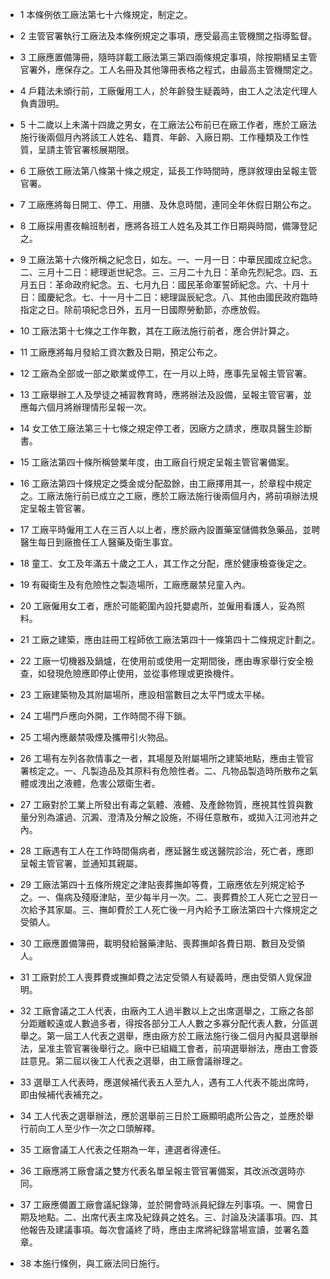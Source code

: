 * 1 本條例依工廠法第七十六條規定，制定之。

* 2 主管官署執行工廠法及本條例規定之事項，應受最高主管機關之指導監督。

* 3 工廠應置備簿冊，隨時詳載工廠法第三第四兩條規定事項，除按期繕呈主管官署外，應保存之。工人名冊及其他簿冊表格之程式，由最高主管機關定之。

* 4 戶籍法未頒行前，工廠僱用工人，於年齡發生疑義時，由工人之法定代理人負責證明。

* 5 十二歲以上未滿十四歲之男女，在工廠法公布前已在廠工作者，應於工廠法施行後兩個月內將該工人姓名、籍貫、年齡、入廠日期、工作種類及工作性質，呈請主管官署核展期限。

* 6 工廠依工廠法第八條第十條之規定，延長工作時間時，應詳敘理由呈報主管官署。

* 7 工廠應將每日開工、停工、用膳、及休息時間，連同全年休假日期公布之。

* 8 工廠採用晝夜輪班制者，應將各班工人姓名及其工作日期與時間，備簿登記之。

* 9 工廠法第十六條所稱之紀念日，如左。一、一月一日：中華民國成立紀念。二、三月十二日：總理逝世紀念。三、三月二十九日：革命先烈紀念。四、五月五日：革命政府紀念。五、七月九日：國民革命軍誓師紀念。六、十月十日：國慶紀念。七、十一月十二日：總理誕辰紀念。八、其他由國民政府臨時指定之日。除前項紀念日外，五月一日國際勞動節，亦應放假。

* 10 工廠法第十七條之工作年數，其在工廠法施行前者，應合併計算之。

* 11 工廠應將每月發給工資次數及日期，預定公布之。

* 12 工廠為全部或一部之歇業或停工，在一月以上時，應事先呈報主管官署。

* 13 工廠舉辦工人及學徒之補習教育時，應將辦法及設備，呈報主管官署，並應每六個月將辦理情形呈報一次。

* 14 女工依工廠法第三十七條之規定停工者，因廠方之請求，應取具醫生診斷書。

* 15 工廠法第四十條所稱營業年度，由工廠自行規定呈報主管官署備案。

* 16 工廠法第四十條規定之獎金或分配盈餘，由工廠擇用其一，於章程中規定之。工廠法施行前已成立之工廠，應於工廠法施行後兩個月內，將前項辦法規定呈報主管官署。

* 17 工廠平時僱用工人在三百人以上者，應於廠內設置藥室儲備救急藥品，並聘醫生每日到廠擔任工人醫藥及衛生事宜。

* 18 童工、女工及年滿五十歲之工人，其工作之分配，應於健康檢查後定之。

* 19 有礙衛生及有危險性之製造場所，工廠應嚴禁兒童入內。

* 20 工廠僱用女工者，應於可能範圍內設托嬰處所，並僱用看護人，妥為照料。

* 21 工廠之建築，應由註冊工程師依工廠法第四十一條第四十二條規定計劃之。

* 22 工廠一切機器及鍋爐，在使用前或使用一定期間後，應由專家舉行安全檢查，如發現危險應即停止使用，並從事修理或更換機件。

* 23 工廠建築物及其附屬場所，應設相當數目之太平門或太平梯。

* 24 工場門戶應向外開，工作時間不得下鎖。

* 25 工場內應嚴禁吸煙及攜帶引火物品。

* 26 工場有左列各款情事之一者，其場屋及附屬場所之建築地點，應由主管官署核定之。一、凡製造品及其原料有危險性者。二、凡物品製造時所散布之氣體或洩出之液體，危害公眾衛生者。

* 27 工廠對於工業上所發出有毒之氣體、液體、及產餘物質，應視其性質與數量分別為濾過、沉澱、澄清及分解之設施，不得任意散布，或拋入江河池井之內。

* 28 工廠遇有工人在工作時間傷病者，應延醫生或送醫院診治，死亡者，應即呈報主管官署，並通知其親屬。

* 29 工廠法第四十五條所規定之津貼喪葬撫卹等費，工廠應依左列規定給予之。一、傷病及殘廢津貼，至少每半月一次。二、喪葬費於工人死亡之翌日一次給予其家屬。三、撫卹費於工人死亡後一月內給予工廠法第四十六條規定之受領人。

* 30 工廠應置備簿冊，載明發給醫藥津貼、喪葬撫卹各費日期、數目及受領人。

* 31 工廠對於工人喪葬費或撫卹費之法定受領人有疑義時，應由受領人覓保證明。

* 32 工廠會議之工人代表，由廠內工人過半數以上之出席選舉之，工廠之各部分距離較遠或人數過多者，得按各部分工人人數之多寡分配代表人數，分區選舉之。第一屆工人代表之選舉，應由廠方於工廠法施行後二個月內擬具選舉辦法，呈准主管官署後舉行之。廠中已組織工會者，前項選舉辦法，應由工會簽註意見。第二屆以後工人代表之選舉，由工廠會議辦理之。

* 33 選舉工人代表時，應選候補代表五人至九人，遇有工人代表不能出席時，即由候補代表補充之。

* 34 工人代表之選舉辦法，應於選舉前三日於工廠顯明處所公告之，並應於舉行前向工人至少作一次之口頭解釋。

* 35 工廠會議工人代表之任期為一年，連選者得連任。

* 36 工廠應將工廠會議之雙方代表名單呈報主管官署備案，其改派改選時亦同。

* 37 工廠應備置工廠會議紀錄簿，並於開會時派員紀錄左列事項。一、開會日期及地點。二、出席代表主席及紀錄員之姓名。三、討論及決議事項。四、其他報告及建議事項。每次會議終了時，應由主席將紀錄當場宣讀，並署名蓋章。

* 38 本施行條例，與工廠法同日施行。

